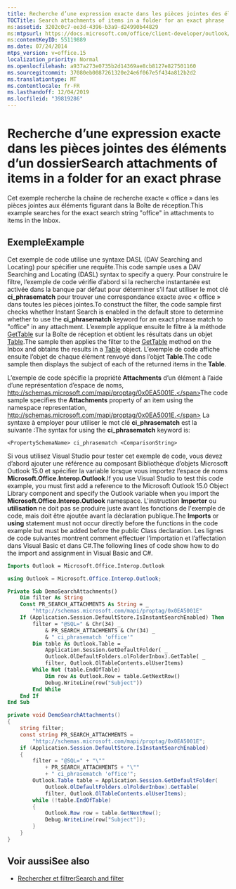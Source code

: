 ```yaml
---
title: Recherche d’une expression exacte dans les pièces jointes des éléments d’un dossier
TOCTitle: Search attachments of items in a folder for an exact phrase
ms:assetid: 3202c0c7-ee3d-4396-b3a9-d24990b44829
ms:mtpsurl: https://docs.microsoft.com/office/client-developer/outlook/pia/how-to-search-attachments-of-items-in-a-folder-for-an-exact-phrase?redirectedfrom=MSDN
ms:contentKeyID: 55119889
ms.date: 07/24/2014
mtps_version: v=office.15
localization_priority: Normal
ms.openlocfilehash: a937a273e0735b2d14369ae8cb8127e827501160
ms.sourcegitcommit: 37080eb0087261320e24e6f067e5f434a812b2d2
ms.translationtype: MT
ms.contentlocale: fr-FR
ms.lasthandoff: 12/04/2019
ms.locfileid: "39819286"
---
```

# <a name="search-attachments-of-items-in-a-folder-for-an-exact-phrase"></a><span data-ttu-id="1522d-102">Recherche d’une expression exacte dans les pièces jointes des éléments d’un dossier</span><span class="sxs-lookup"><span data-stu-id="1522d-102">Search attachments of items in a folder for an exact phrase</span></span>

<span data-ttu-id="1522d-103">Cet exemple recherche la chaîne de recherche exacte « office » dans les pièces jointes aux éléments figurant dans la Boîte de réception.</span><span class="sxs-lookup"><span data-stu-id="1522d-103">This example searches for the exact search string "office" in attachments to items in the Inbox.</span></span>

## <a name="example"></a><span data-ttu-id="1522d-104">Exemple</span><span class="sxs-lookup"><span data-stu-id="1522d-104">Example</span></span>

<span data-ttu-id="1522d-105">Cet exemple de code utilise une syntaxe DASL (DAV Searching and Locating) pour spécifier une requête.</span><span class="sxs-lookup"><span data-stu-id="1522d-105">This code sample uses a DAV Searching and Locating (DASL) syntax to specify a query.</span></span> <span data-ttu-id="1522d-106">Pour construire le filtre, l’exemple de code vérifie d’abord si la recherche instantanée est activée dans la banque par défaut pour déterminer s’il faut utiliser le mot clé **ci\_phrasematch** pour trouver une correspondance exacte avec « office » dans toutes les pièces jointes.</span><span class="sxs-lookup"><span data-stu-id="1522d-106">To construct the filter, the code sample first checks whether Instant Search is enabled in the default store to determine whether to use the **ci\_phrasematch** keyword for an exact phrase match to "office" in any attachment.</span></span> <span data-ttu-id="1522d-107">L’exemple applique ensuite le filtre à la méthode [GetTable](https://docs.microsoft.com/dotnet/api/microsoft.office.interop.outlook.mapifolder.gettable?redirectedfrom=MSDN&view=outlook-pia#Microsoft_Office_Interop_Outlook_MAPIFolder_GetTable_System_Object_System_Object_) sur la Boîte de réception et obtient les résultats dans un objet [Table](https://docs.microsoft.com/dotnet/api/microsoft.office.interop.outlook.table?redirectedfrom=MSDN&view=outlook-pia).</span><span class="sxs-lookup"><span data-stu-id="1522d-107">The sample then applies the filter to the [GetTable](https://docs.microsoft.com/dotnet/api/microsoft.office.interop.outlook.mapifolder.gettable?redirectedfrom=MSDN&view=outlook-pia#Microsoft_Office_Interop_Outlook_MAPIFolder_GetTable_System_Object_System_Object_) method on the Inbox and obtains the results in a [Table](https://docs.microsoft.com/dotnet/api/microsoft.office.interop.outlook.table?redirectedfrom=MSDN&view=outlook-pia) object.</span></span> <span data-ttu-id="1522d-108">L’exemple de code affiche ensuite l’objet de chaque élément renvoyé dans l’objet **Table**.</span><span class="sxs-lookup"><span data-stu-id="1522d-108">The code sample then displays the subject of each of the returned items in the **Table**.</span></span>

<span data-ttu-id="1522d-109">L’exemple de code spécifie la propriété **Attachments** d’un élément à l’aide d’une représentation d’espace de noms, http://schemas.microsoft.com/mapi/proptag/0x0EA5001E.</span><span class="sxs-lookup"><span data-stu-id="1522d-109">The code sample specifies the **Attachments** property of an item using the namespace representation, http://schemas.microsoft.com/mapi/proptag/0x0EA5001E.</span></span> <span data-ttu-id="1522d-110">La syntaxe à employer pour utiliser le mot clé **ci\_phrasematch** est la suivante :</span><span class="sxs-lookup"><span data-stu-id="1522d-110">The syntax for using the **ci\_phrasematch** keyword is:</span></span>

`<PropertySchemaName> ci_phrasematch <ComparisonString>`

<span data-ttu-id="1522d-111">Si vous utilisez Visual Studio pour tester cet exemple de code, vous devez d’abord ajouter une référence au composant Bibliothèque d’objets Microsoft Outlook 15.0 et spécifier la variable lorsque vous importez l’espace de noms **Microsoft.Office.Interop.Outlook**.</span><span class="sxs-lookup"><span data-stu-id="1522d-111">If you use Visual Studio to test this code example, you must first add a reference to the Microsoft Outlook 15.0 Object Library component and specify the Outlook variable when you import the **Microsoft.Office.Interop.Outlook** namespace.</span></span> <span data-ttu-id="1522d-112">L'instruction **Importer** ou **utilisation** ne doit pas se produire juste avant les fonctions de l'exemple de code, mais doit être ajoutée avant la déclaration publique.</span><span class="sxs-lookup"><span data-stu-id="1522d-112">The **Imports** or **using** statement must not occur directly before the functions in the code example but must be added before the public Class declaration.</span></span> <span data-ttu-id="1522d-113">Les lignes de code suivantes montrent comment effectuer l’importation et l’affectation dans Visual Basic et dans C\#.</span><span class="sxs-lookup"><span data-stu-id="1522d-113">The following lines of code show how to do the import and assignment in Visual Basic and C\#.</span></span>

```vb
Imports Outlook = Microsoft.Office.Interop.Outlook
```


```csharp
using Outlook = Microsoft.Office.Interop.Outlook;
```


```vb
Private Sub DemoSearchAttachments()
    Dim filter As String
    Const PR_SEARCH_ATTACHMENTS As String = _
        "http://schemas.microsoft.com/mapi/proptag/0x0EA5001E"
    If (Application.Session.DefaultStore.IsInstantSearchEnabled) Then
        filter = "@SQL=" & Chr(34) _
            & PR_SEARCH_ATTACHMENTS & Chr(34) _
            & " ci_phrasematch 'office'"
        Dim table As Outlook.Table = _
            Application.Session.GetDefaultFolder( _
            Outlook.OlDefaultFolders.olFolderInbox).GetTable( _
            filter, Outlook.OlTableContents.olUserItems)
        While Not (table.EndOfTable)
            Dim row As Outlook.Row = table.GetNextRow()
            Debug.WriteLine(row("Subject"))
        End While
    End If
End Sub
```


```csharp
private void DemoSearchAttachments()
{
    string filter;
    const string PR_SEARCH_ATTACHMENTS =
        "http://schemas.microsoft.com/mapi/proptag/0x0EA5001E";
    if (Application.Session.DefaultStore.IsInstantSearchEnabled)
    {
        filter = "@SQL=" + "\""
            + PR_SEARCH_ATTACHMENTS + "\""
            + " ci_phrasematch 'office'";
        Outlook.Table table = Application.Session.GetDefaultFolder(
            Outlook.OlDefaultFolders.olFolderInbox).GetTable(
            filter, Outlook.OlTableContents.olUserItems);
        while (!table.EndOfTable)
        {
            Outlook.Row row = table.GetNextRow();
            Debug.WriteLine(row["Subject"]);
        }
    }
}
```

## <a name="see-also"></a><span data-ttu-id="1522d-114">Voir aussi</span><span class="sxs-lookup"><span data-stu-id="1522d-114">See also</span></span>

- [<span data-ttu-id="1522d-115">Rechercher et filtrer</span><span class="sxs-lookup"><span data-stu-id="1522d-115">Search and filter</span></span>](search-and-filter.md)

